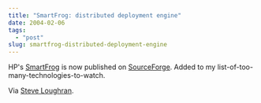 ```yaml
---
title: "SmartFrog: distributed deployment engine"
date: 2004-02-06
tags: 
  - "post"
slug: smartfrog-distributed-deployment-engine
---
```


HP's [SmartFrog](http://www-uk.hpl.hp.com/smartfrog/) is now published on [SourceForge](http://sourceforge.net/projects/smartfrog/). Added to my list-of-too-many-technologies-to-watch.

Via [Steve Loughran](http://www.iseran.com/Steve/blog/archives/000064.html).
